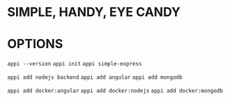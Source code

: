 # SIMPLE, HANDY, EYE CANDY
# OPTIONS

`appi --version`
`appi init`
`appi simple-express`

`appi add nodejs backend`
`appi add angular`
`appi add mongodb`

`appi add docker:angular`
`appi add docker:nodejs`
`appi add docker:mongodb`